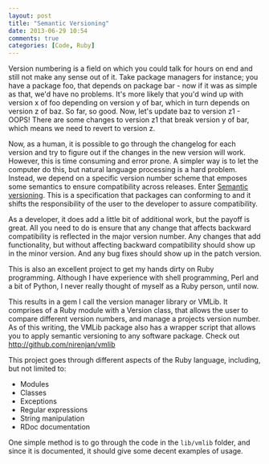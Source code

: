 ```yaml
---
layout: post
title: "Semantic Versioning"
date: 2013-06-29 10:54
comments: true
categories: [Code, Ruby]
---
```


Version numbering is a field on which you could talk for hours on end and still
not make any sense out of it. Take package managers for instance; you have a
package foo, that depends on package bar - now if it was as simple as that, we'd
have no problems. It's more likely that you'd wind up with version x of foo
depending on version y of bar, which in turn depends on version z of baz. So
far, so good. Now, let's update baz to version z1 - OOPS! There are some changes
to version z1 that break version y of bar, which means we need to revert to
version z.

<!-- more -->

Now, as a human, it is possible to go through the changelog for each version and
try to figure out if the changes in the new version will work. However, this is
time consuming and error prone. A simpler way is to let the computer do this,
but natural language processing is a hard problem. Instead, we depend on a
specific version number scheme that emposes some semantics to ensure
compatibility across releases. Enter [Semantic versioning](http://semver.org).
This is a specification that packages can conforming to and it shifts the
responsibility of the user to the developer to assure compatibility.

As a developer, it does add a little bit of additional work, but the payoff is
great. All you need to do is ensure that any change that affects backward
compatibility is reflected in the major version number. Any changes that add
functionality, but without affecting backward compatibility should show up in
the minor version. And any bug fixes should show up in the patch version.

This is also an excellent project to get my hands dirty on Ruby programming.
Although I have experience with shell programming, Perl and a bit of Python, I
never really thought of myself as a Ruby person, until now.

This results in a gem I call the version manager library or VMLib. It comprises
of a Ruby module with a Version class, that allows the user to compare different
version numbers, and manage a projects version number. As of this writing, the
VMLib package also has a wrapper script that allows you to apply semantic
versioning to any software package. Check out <http://github.com/nirenjan/vmlib>

This project goes through different aspects of the Ruby language, including, but
not limited to:

* Modules
* Classes
* Exceptions
* Regular expressions
* String manipulation
* RDoc documentation

One simple method is to go through the code in the `lib/vmlib` folder, and since
it is documented, it should give some decent examples of usage.

